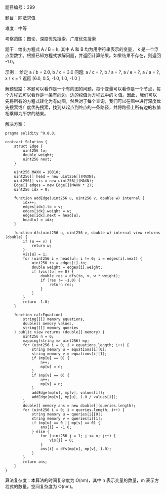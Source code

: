 题目编号：399

题目：除法求值

难度：中等

考察范围：图论、深度优先搜索、广度优先搜索

题干：给出方程式 A / B = k, 其中 A 和 B 均为用字符串表示的变量， k 是一个浮点型数字。根据已知方程式求解问题，并返回计算结果。如果结果不存在，则返回 -1.0。

示例：
给定 a / b = 2.0, b / c = 3.0
问题: a / c = ?, b / a = ?, a / e = ?, a / a = ?, x / x = ?
返回 [6.0, 0.5, -1.0, 1.0, -1.0 ]

解题思路：本题可以看作是一个有向图的问题，每个变量可以看作是一个节点，每个方程式可以看作是一条有向边，边的权值为方程式中的 k 值。因此，我们可以先将所有的方程式转化为有向图，然后对于每个查询，我们可以在图中进行深度优先搜索或广度优先搜索，找到从起点到终点的一条路径，并将路径上所有边的权值相乘即为所求的结果。

解决方案：

```
pragma solidity ^0.8.0;

contract Solution {
    struct Edge {
        uint256 to;
        double weight;
        uint256 next;
    }

    uint256 MAXN = 10010;
    uint256[] head = new uint256[](MAXN);
    uint256[] vis = new uint256[](MAXN);
    Edge[] edges = new Edge[](MAXN * 2);
    uint256 idx = 0;

    function addEdge(uint256 u, uint256 v, double w) internal {
        idx++;
        edges[idx].to = v;
        edges[idx].weight = w;
        edges[idx].next = head[u];
        head[u] = idx;
    }

    function dfs(uint256 u, uint256 v, double w) internal view returns (double) {
        if (u == v) {
            return w;
        }
        vis[u] = 1;
        for (uint256 i = head[u]; i != 0; i = edges[i].next) {
            uint256 to = edges[i].to;
            double weight = edges[i].weight;
            if (vis[to] == 0) {
                double res = dfs(to, v, w * weight);
                if (res != -1.0) {
                    return res;
                }
            }
        }
        return -1.0;
    }

    function calcEquation(
        string[][] memory equations,
        double[] memory values,
        string[][] memory queries
    ) public view returns (double[] memory) {
        uint256 n = 0;
        mapping(string => uint256) mp;
        for (uint256 i = 0; i < equations.length; i++) {
            string memory u = equations[i][0];
            string memory v = equations[i][1];
            if (mp[u] == 0) {
                n++;
                mp[u] = n;
            }
            if (mp[v] == 0) {
                n++;
                mp[v] = n;
            }
            addEdge(mp[u], mp[v], values[i]);
            addEdge(mp[v], mp[u], 1.0 / values[i]);
        }
        double[] memory ans = new double[](queries.length);
        for (uint256 i = 0; i < queries.length; i++) {
            string memory u = queries[i][0];
            string memory v = queries[i][1];
            if (mp[u] == 0 || mp[v] == 0) {
                ans[i] = -1.0;
            } else {
                for (uint256 j = 1; j <= n; j++) {
                    vis[j] = 0;
                }
                ans[i] = dfs(mp[u], mp[v], 1.0);
            }
        }
        return ans;
    }
}
```

算法复杂度：本算法的时间复杂度为 O(nm)，其中 n 表示变量的数量，m 表示方程式的数量。空间复杂度为 O(nm)。